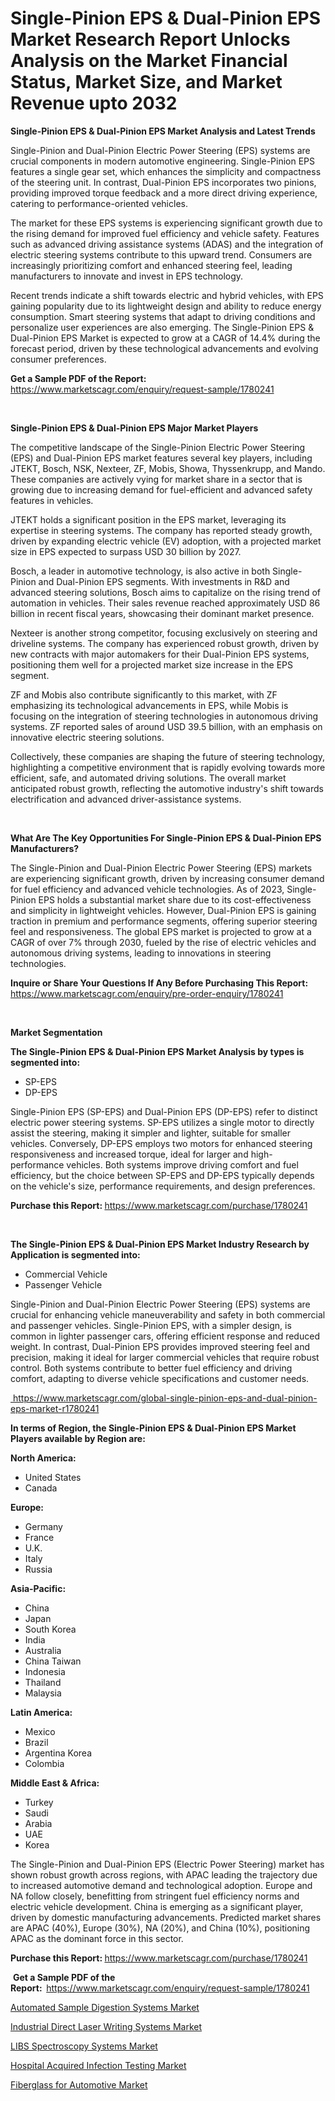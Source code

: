 <p><h1>Single-Pinion EPS & Dual-Pinion EPS Market Research Report Unlocks Analysis on the Market Financial Status, Market Size, and Market Revenue upto 2032</h1></p><p><strong>Single-Pinion EPS & Dual-Pinion EPS Market Analysis and Latest Trends</strong></p>
<p><p>Single-Pinion and Dual-Pinion Electric Power Steering (EPS) systems are crucial components in modern automotive engineering. Single-Pinion EPS features a single gear set, which enhances the simplicity and compactness of the steering unit. In contrast, Dual-Pinion EPS incorporates two pinions, providing improved torque feedback and a more direct driving experience, catering to performance-oriented vehicles.</p><p>The market for these EPS systems is experiencing significant growth due to the rising demand for improved fuel efficiency and vehicle safety. Features such as advanced driving assistance systems (ADAS) and the integration of electric steering systems contribute to this upward trend. Consumers are increasingly prioritizing comfort and enhanced steering feel, leading manufacturers to innovate and invest in EPS technology.</p><p>Recent trends indicate a shift towards electric and hybrid vehicles, with EPS gaining popularity due to its lightweight design and ability to reduce energy consumption. Smart steering systems that adapt to driving conditions and personalize user experiences are also emerging. The Single-Pinion EPS & Dual-Pinion EPS Market is expected to grow at a CAGR of 14.4% during the forecast period, driven by these technological advancements and evolving consumer preferences.</p></p>
<p><strong>Get a Sample PDF of the Report:&nbsp;</strong> <a href="https://www.marketscagr.com/enquiry/request-sample/1780241?utm_campaign=1848&utm_medium=2&utm_source=Github&utm_content=ia&utm_term=25032025&utm_id=single-pinion-eps-dual-pinion-eps">https://www.marketscagr.com/enquiry/request-sample/1780241</a></p>
<p>&nbsp;</p>
<p><strong>Single-Pinion EPS & Dual-Pinion EPS Major Market Players</strong></p>
<p><p>The competitive landscape of the Single-Pinion Electric Power Steering (EPS) and Dual-Pinion EPS market features several key players, including JTEKT, Bosch, NSK, Nexteer, ZF, Mobis, Showa, Thyssenkrupp, and Mando. These companies are actively vying for market share in a sector that is growing due to increasing demand for fuel-efficient and advanced safety features in vehicles.</p><p>JTEKT holds a significant position in the EPS market, leveraging its expertise in steering systems. The company has reported steady growth, driven by expanding electric vehicle (EV) adoption, with a projected market size in EPS expected to surpass USD 30 billion by 2027.</p><p>Bosch, a leader in automotive technology, is also active in both Single-Pinion and Dual-Pinion EPS segments. With investments in R&D and advanced steering solutions, Bosch aims to capitalize on the rising trend of automation in vehicles. Their sales revenue reached approximately USD 86 billion in recent fiscal years, showcasing their dominant market presence.</p><p>Nexteer is another strong competitor, focusing exclusively on steering and driveline systems. The company has experienced robust growth, driven by new contracts with major automakers for their Dual-Pinion EPS systems, positioning them well for a projected market size increase in the EPS segment.</p><p>ZF and Mobis also contribute significantly to this market, with ZF emphasizing its technological advancements in EPS, while Mobis is focusing on the integration of steering technologies in autonomous driving systems. ZF reported sales of around USD 39.5 billion, with an emphasis on innovative electric steering solutions.</p><p>Collectively, these companies are shaping the future of steering technology, highlighting a competitive environment that is rapidly evolving towards more efficient, safe, and automated driving solutions. The overall market anticipated robust growth, reflecting the automotive industry's shift towards electrification and advanced driver-assistance systems.</p></p>
<p>&nbsp;</p>
<p><strong>What Are The Key Opportunities For Single-Pinion EPS & Dual-Pinion EPS Manufacturers?</strong></p>
<p><p>The Single-Pinion and Dual-Pinion Electric Power Steering (EPS) markets are experiencing significant growth, driven by increasing consumer demand for fuel efficiency and advanced vehicle technologies. As of 2023, Single-Pinion EPS holds a substantial market share due to its cost-effectiveness and simplicity in lightweight vehicles. However, Dual-Pinion EPS is gaining traction in premium and performance segments, offering superior steering feel and responsiveness. The global EPS market is projected to grow at a CAGR of over 7% through 2030, fueled by the rise of electric vehicles and autonomous driving systems, leading to innovations in steering technologies.</p></p>
<p><strong>Inquire or Share Your Questions If Any Before Purchasing This Report:</strong> <a href="https://www.marketscagr.com/enquiry/pre-order-enquiry/1780241?utm_campaign=1848&utm_medium=2&utm_source=Github&utm_content=ia&utm_term=25032025&utm_id=single-pinion-eps-dual-pinion-eps">https://www.marketscagr.com/enquiry/pre-order-enquiry/1780241</a></p>
<p>&nbsp;</p>
<p><strong>Market Segmentation</strong></p>
<p><strong>The Single-Pinion EPS & Dual-Pinion EPS Market Analysis by types is segmented into:</strong></p>
<p><ul><li>SP-EPS</li><li>DP-EPS</li></ul></p>
<p><p>Single-Pinion EPS (SP-EPS) and Dual-Pinion EPS (DP-EPS) refer to distinct electric power steering systems. SP-EPS utilizes a single motor to directly assist the steering, making it simpler and lighter, suitable for smaller vehicles. Conversely, DP-EPS employs two motors for enhanced steering responsiveness and increased torque, ideal for larger and high-performance vehicles. Both systems improve driving comfort and fuel efficiency, but the choice between SP-EPS and DP-EPS typically depends on the vehicle's size, performance requirements, and design preferences.</p></p>
<p><strong>Purchase this Report:&nbsp;</strong><a href="https://www.marketscagr.com/purchase/1780241?utm_campaign=1848&utm_medium=2&utm_source=Github&utm_content=ia&utm_term=25032025&utm_id=single-pinion-eps-dual-pinion-eps">https://www.marketscagr.com/purchase/1780241</a></p>
<p>&nbsp;</p>
<p><strong>The Single-Pinion EPS & Dual-Pinion EPS Market Industry Research by Application is segmented into:</strong></p>
<p><ul><li>Commercial Vehicle</li><li>Passenger Vehicle</li></ul></p>
<p><p>Single-Pinion and Dual-Pinion Electric Power Steering (EPS) systems are crucial for enhancing vehicle maneuverability and safety in both commercial and passenger vehicles. Single-Pinion EPS, with a simpler design, is common in lighter passenger cars, offering efficient response and reduced weight. In contrast, Dual-Pinion EPS provides improved steering feel and precision, making it ideal for larger commercial vehicles that require robust control. Both systems contribute to better fuel efficiency and driving comfort, adapting to diverse vehicle specifications and customer needs.</p></p>
<p><a href="https://www.marketscagr.com/global-single-pinion-eps-and-dual-pinion-eps-market-r1780241?utm_campaign=1848&utm_medium=2&utm_source=Github&utm_content=ia&utm_term=25032025&utm_id=single-pinion-eps-dual-pinion-eps">&nbsp;https://www.marketscagr.com/global-single-pinion-eps-and-dual-pinion-eps-market-r1780241</a></p>
<p><strong>In terms of Region, the Single-Pinion EPS & Dual-Pinion EPS Market Players available by Region are:</strong></p>
<p>
    <p> <strong> North America: </strong>
        <ul>
            <li>United States</li>
            <li>Canada</li>
        </ul>
        </p> 
    <p> <strong> Europe: </strong>
        <ul>
            <li>Germany</li>
            <li>France</li>
            <li>U.K.</li>
            <li>Italy</li>
            <li>Russia</li>
        </ul>
        </p> 
    <p> <strong> Asia-Pacific: </strong>
        <ul>
            <li>China</li>
            <li>Japan</li>
            <li>South Korea</li>
            <li>India</li>
            <li>Australia</li>
            <li>China Taiwan</li>
            <li>Indonesia</li>
            <li>Thailand</li>
            <li>Malaysia</li>
        </ul>
        </p> 
    <p> <strong> Latin America: </strong>
        <ul>
            <li>Mexico</li>
            <li>Brazil</li>
            <li>Argentina Korea</li>
            <li>Colombia</li>
        </ul>
        </p> 
    <p> <strong> Middle East & Africa: </strong>
        <ul>
            <li>Turkey</li>
            <li>Saudi</li>
            <li>Arabia</li>
            <li>UAE</li>
            <li>Korea</li>
        </ul>
    </p>
    </p>
<p><p>The Single-Pinion and Dual-Pinion EPS (Electric Power Steering) market has shown robust growth across regions, with APAC leading the trajectory due to increased automotive demand and technological adoption. Europe and NA follow closely, benefitting from stringent fuel efficiency norms and electric vehicle development. China is emerging as a significant player, driven by domestic manufacturing advancements. Predicted market shares are APAC (40%), Europe (30%), NA (20%), and China (10%), positioning APAC as the dominant force in this sector.</p></p>
<p><strong>Purchase this Report: </strong><a href="https://www.marketscagr.com/purchase/1780241?utm_campaign=1848&utm_medium=2&utm_source=Github&utm_content=ia&utm_term=25032025&utm_id=single-pinion-eps-dual-pinion-eps">https://www.marketscagr.com/purchase/1780241</a></p>
<p>&nbsp;<strong>Get a Sample PDF of the Report:&nbsp;&nbsp;</strong><a href="https://www.marketscagr.com/enquiry/request-sample/1780241?utm_campaign=1848&utm_medium=2&utm_source=Github&utm_content=ia&utm_term=25032025&utm_id=single-pinion-eps-dual-pinion-eps">https://www.marketscagr.com/enquiry/request-sample/1780241</a></p>
<p><strong></strong></p>
<p><p><a href="https://github.com/matotwipff14/Market-Research-Report-List-1/blob/main/automated-sample-digestion-systems-market.md?utm_campaign=1848&utm_medium=2&utm_source=Github&utm_content=ia&utm_term=25032025&utm_id=single-pinion-eps-dual-pinion-eps">Automated Sample Digestion Systems Market</a></p><p><a href="https://github.com/WillieWoodard/Market-Research-Report-List-7/blob/main/industrial-direct-laser-writing-systems-market.md?utm_campaign=1848&utm_medium=2&utm_source=Github&utm_content=ia&utm_term=25032025&utm_id=single-pinion-eps-dual-pinion-eps">Industrial Direct Laser Writing Systems Market</a></p><p><a href="https://github.com/leolamarnal9/Market-Research-Report-List-1/blob/main/libs-spectroscopy-systems-market.md?utm_campaign=1848&utm_medium=2&utm_source=Github&utm_content=ia&utm_term=25032025&utm_id=single-pinion-eps-dual-pinion-eps">LIBS Spectroscopy Systems Market</a></p><p><a href="https://github.com/oatisorenscl/Market-Research-Report-List-1/blob/main/hospital-acquired-infection-testing-market.md?utm_campaign=1848&utm_medium=2&utm_source=Github&utm_content=ia&utm_term=25032025&utm_id=single-pinion-eps-dual-pinion-eps">Hospital Acquired Infection Testing Market</a></p><p><a href="https://github.com/norbyboyse4d/Market-Research-Report-List-1/blob/main/fiberglass-for-automotive-market.md?utm_campaign=1848&utm_medium=2&utm_source=Github&utm_content=ia&utm_term=25032025&utm_id=single-pinion-eps-dual-pinion-eps">Fiberglass for Automotive Market</a></p></p>